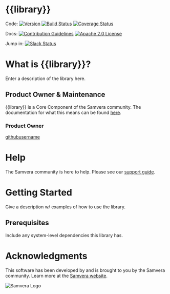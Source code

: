 # {{library}}

Code: [![Version](https://badge.fury.io/rb/{{library}}.png)](http://badge.fury.io/rb/{{library}})
[![Build Status](https://travis-ci.org/samvera/{{library}}.png?branch=master)](https://travis-ci.org/samvera/{{library}})
[![Coverage Status](https://coveralls.io/repos/github/samvera/{{library}}/badge.svg?branch=master)](https://coveralls.io/github/samvera/{{library}}?branch=master)

Docs: [![Contribution Guidelines](http://img.shields.io/badge/CONTRIBUTING-Guidelines-blue.svg)](./CONTRIBUTING.md)
[![Apache 2.0 License](http://img.shields.io/badge/APACHE2-license-blue.svg)](./LICENSE)

Jump in: [![Slack Status](http://slack.samvera.org/badge.svg)](http://slack.samvera.org/)

# What is {{library}}?

Enter a description of the library here.

## Product Owner & Maintenance

{{library}} is a Core Component of the Samvera community. The documentation for
what this means can be found
[here](http://samvera.github.io/core_components.html#requirements-for-a-core-component).

### Product Owner

[githubusername](https://github.com/githubusername)

# Help

The Samvera community is here to help. Please see our [support guide](./SUPPORT.md).

# Getting Started

Give a description w/ examples of how to use the library.

## Prerequisites

Include any system-level dependencies this library has.

# Acknowledgments

This software has been developed by and is brought to you by the Samvera community. Learn more at the
[Samvera website](http://samvera.org/).

![Samvera Logo](https://wiki.duraspace.org/download/thumbnails/87459292/samvera-fall-font2-200w.png?version=1&modificationDate=1498550535816&api=v2)
